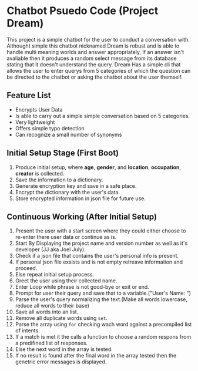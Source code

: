 # Chatbot Psuedo Code (**Project Dream**)

This project is a simple chatbot for the user to conduct a conversation with. Althought simple this chatbot nicknamed Dream is robust and is able to handle multi meaning worlds and answer appropriately, If an answer isn't avaliable then it produces a random select message from its database stating that it doesn't understand the query. Dream Has a simple cli that allows the user to enter querys from 5 categories of which the question can be directed to the chatbot or asking the chatbot about the user themself.

## Feature List
+ Encrypts User Data
+ Is able to carry out a simple simple conversation based on 5 categories.
+ Very lightweight
+ Offers simple typo detection
+ Can recognize a small number of synonyms

## Initial Setup Stage (First Boot)

1. Produce initial setup, where **age**, **gender**, and **location**, **occupation**, **creator** is collected.
2. Save the information to a dictionary.
3. Generate encryption key and save in a safe place.
4. Encrypt the dictionary with the user's data.
5. Store encrypted information in json file for future use.


## Continuous Working (After Initial Setup)

1. Present the user with a start screen where they could either choose to re-enter there user data or continue as is. 
1. Start By Displaying the project name and version number as well as it's developer (JJ aka Joel July).
2. Check if a json file that contains the user's personal info is present.
3. If personal json file exsists and is not empty retreave information and proceed.
4. Else repeat initial setup process. 
5. Greet the user using their collected name.
6. Enter Loop while phrase is not good-bye or exit or end.
7. Prompt for user their query and save that to a variable.("User's Name: ")
8. Parse the user's query normalizing the text.(Make all words lowercase, reduce all words to their base)
9. Save all words into an list.
10. Remove all duplicate words using `set`.
11. Parse the array using `for` checking wach word against a precompiled list of intents.
12. If a match is met it the calls a function to choose a random respons from a predifined list of responses.
13. Else the next word in the array is tested.
14. If no result is found after the final word in the array tested then the genetric error messages is displayed.

